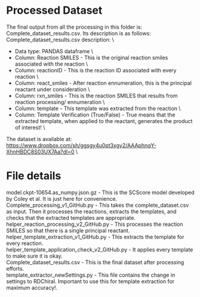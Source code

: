 # Processed Dataset

The final output from all the processing in this folder is: Complete_dataset_results.csv. Its description is as follows: \
Complete_dataset_results.csv description: \
* Data type: PANDAS dataframe \ 
* Column: Reaction SMILES - This is the original reaction smiles associated with the reaction \
* Column: reactionID - This is the reaction ID associated with every reaction \
* Column: react_smiles - After reaction ennumeration, this is the principal reactant under consideration \
* Column: rxn_smiles - This is the reaction SMILES that results from reaction processing/ ennumeration \
* Column: template - This template was extracted from the reaction \
* Column: Template Verification (True/False) - True means that the extracted template, when applied to the reactant, generates the product of interest! \

The dataset is available at: https://www.dropbox.com/sh/ggsgy4u0pt3xgy2/AAAphnqY-XhnHBDC8S03UX7Aa?dl=0 \

# File details

model.ckpt-10654.as_numpy.json.gz - This is the SCScore model developed by Coley et al. It is just here for convenience. \
Complete_processing_v1_GitHub.py - This takes the complete_dataset.csv as input. Then it processes the reactions, extracts the templates, and checks that the extracted templates are appropriate. \
helper_reaction_processing_v2_GitHub.py - This processes the reaction SMILES so that there is a single principal reactant. \
helper_template_extraction_v1_GitHub.py - This extracts the template for every reaction. \
helper_template_application_check_v2_GitHub.py - It applies every template to make sure it is okay. \
Complete_dataset_results.csv - This is the final dataset after processing efforts. \
template_extractor_newSettings.py - This file contains the change in settings to RDChiral. Important to use this for template extraction for maximum accuracy!.
